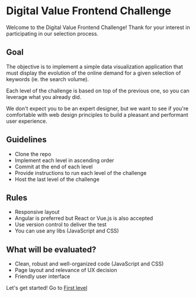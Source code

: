# Digital Value Frontend Challenge 

Welcome to the Digital Value Frontend Challenge! Thank for your interest in participating in our selection process.

## Goal

The objective is to implement a simple data visualization application that must display the evolution of the online demand for a given selection of keywords (ie. the search volume).

Each level of the challenge is based on top of the previous one, so you can leverage what you already did.

We don't expect you to be an expert designer, but we want to see if you're comfortable with web design principles to build a pleasant and performant user experience.

## Guidelines

- Clone the repo
- Implement each level in ascending order
- Commit at the end of each level
- Provide instructions to run each level of the challenge
- Host the last level of the challenge

## Rules

- Responsive layout
- Angular is preferred but React or Vue.js is also accepted
- Use version control to deliver the test
- You can use any libs (JavaScript and CSS)

## What will be evaluated?

- Clean, robust and well-organized code (JavaScript and CSS)
- Page layout and relevance of UX decision
- Friendly user interface

Let's get started! Go to [First level](https://github.com/digital-value-apps/frontend-challenge/tree/master/level1)

